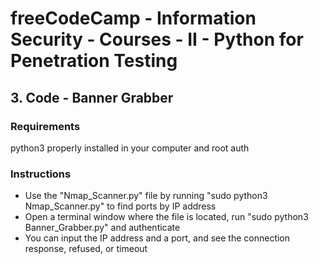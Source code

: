 # freeCodeCamp - Information Security - Courses - II - Python for Penetration Testing


## 3. Code - Banner Grabber

### Requirements

python3 properly installed in your computer and root auth

### Instructions

  *  Use the "Nmap_Scanner.py" file by running "sudo python3 Nmap_Scanner.py" to find ports by IP address
  *  Open a terminal window where the file is located, run "sudo python3 Banner_Grabber.py" and authenticate
  *  You can input the IP address and a port, and see the connection response, refused, or timeout

